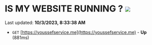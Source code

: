 # IS MY WEBSITE RUNNING ? [![](https://img.shields.io/static/v1?label=Sponsor&message=%E2%9D%A4&logo=GitHub&color=%23fe8e86)](https://github.com/sponsors/<username>)

Last updated: **10/3/2023, 8:33:38 AM**

- `GET` [https://youssefservice.me](https://youssefservice.me) - **Up** (881ms)
